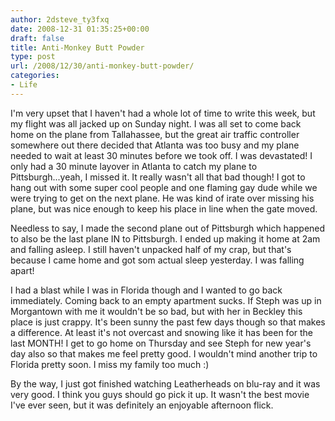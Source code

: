 ```yaml
---
author: 2dsteve_ty3fxq
date: 2008-12-31 01:35:25+00:00
draft: false
title: Anti-Monkey Butt Powder
type: post
url: /2008/12/30/anti-monkey-butt-powder/
categories:
- Life
---
```


I'm very upset that I haven't had a whole lot of time to write this week, but my flight was all jacked up on Sunday night. I was all set to come back home on the plane from Tallahassee, but the great air traffic controller somewhere out there decided that Atlanta was too busy and my plane needed to wait at least 30 minutes before we took off. I was devastated! I only had a 30 minute layover in Atlanta to catch my plane to Pittsburgh...yeah, I missed it. It really wasn't all that bad though! I got to hang out with some super cool people and one flaming gay dude while we were trying to get on the next plane. He was kind of irate over missing his plane, but was nice enough to keep his place in line when the gate moved.

Needless to say, I made the second plane out of Pittsburgh which happened to also be the last plane IN to Pittsburgh. I ended up making it home at 2am and falling asleep. I still haven't unpacked half of my crap, but that's because I came home and got som actual sleep yesterday. I was falling apart!

I had a blast while I was in Florida though and I wanted to go back immediately. Coming back to an empty apartment sucks. If Steph was up in Morgantown with me it wouldn't be so bad, but with her in Beckley this place is just crappy. It's been sunny the past few days though so that makes a difference. At least it's not overcast and snowing like it has been for the last MONTH! I get to go home on Thursday and see Steph for new year's day also so that makes me feel pretty good. I wouldn't mind another trip to Florida pretty soon. I miss my family too much :)

By the way, I just got finished watching Leatherheads on blu-ray and it was very good. I think you guys should go pick it up. It wasn't the best movie I've ever seen, but it was definitely an enjoyable afternoon flick.
